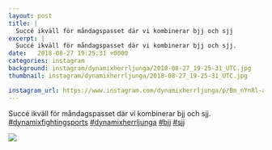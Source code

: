 ```yaml
---
layout: post
title: |
  Succé ikväll för måndagspasset där vi kombinerar bjj och sjj
excerpt: |
  Succé ikväll för måndagspasset där vi kombinerar bjj och sjj.    
date:   2018-08-27 19:25:31 +0000
categories: instagram
background: instagram/dynamixherrljunga/2018-08-27_19-25-31_UTC.jpg
thumbnail: instagram/dynamixherrljunga/2018-08-27_19-25-31_UTC.jpg

instagram_url: https://www.instagram.com/dynamixherrljunga/p/Bm_nYnRl-ab
---
```

Succé ikväll för måndagspasset där vi kombinerar bjj och sjj. [#dynamixfightingsports](https://www.instagram.com/explore/tags/dynamixfightingsports/) [#dynamixherrljunga](https://www.instagram.com/explore/tags/dynamixherrljunga/) [#bjj](https://www.instagram.com/explore/tags/bjj/) [#sjj](https://www.instagram.com/explore/tags/sjj/)



<img src='{{ site.baseurl }}/instagram/dynamixherrljunga/2018-08-27_19-25-31_UTC.jpg' class='img-fluid' />
